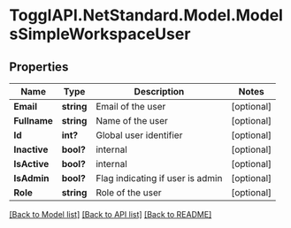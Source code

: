 # TogglAPI.NetStandard.Model.ModelsSimpleWorkspaceUser
## Properties

Name | Type | Description | Notes
------------ | ------------- | ------------- | -------------
**Email** | **string** | Email of the user | [optional] 
**Fullname** | **string** | Name of the user | [optional] 
**Id** | **int?** | Global user identifier | [optional] 
**Inactive** | **bool?** | internal | [optional] 
**IsActive** | **bool?** | internal | [optional] 
**IsAdmin** | **bool?** | Flag indicating if user is admin | [optional] 
**Role** | **string** | Role of the user | [optional] 

[[Back to Model list]](../README.md#documentation-for-models) [[Back to API list]](../README.md#documentation-for-api-endpoints) [[Back to README]](../README.md)

